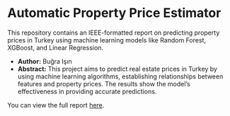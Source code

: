 # Automatic Property Price Estimator

This repository contains an IEEE-formatted report on predicting property prices in Turkey using machine learning models like Random Forest, XGBoost, and Linear Regression.

- **Author:** Buğra Işın
- **Abstract:** This project aims to predict real estate prices in Turkey by using machine learning algorithms, establishing relationships between features and property prices. The results show the model’s effectiveness in providing accurate predictions.

You can view the full report [here](./automatic-price-estimator-ieee-format.pdf).
